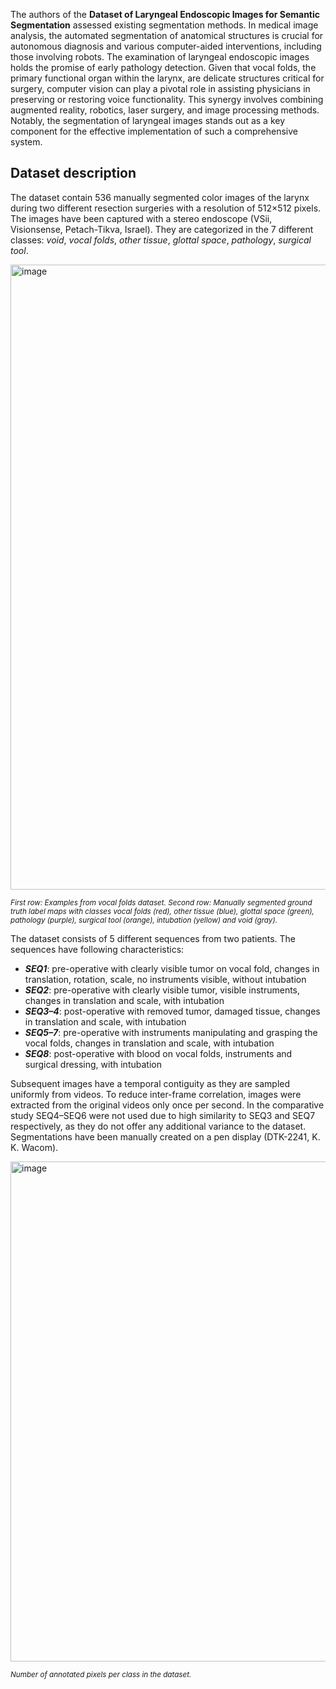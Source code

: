 The authors of the **Dataset of Laryngeal Endoscopic Images for Semantic Segmentation** assessed existing segmentation methods. In medical image analysis, the automated segmentation of anatomical structures is crucial for autonomous diagnosis and various computer-aided interventions, including those involving robots. The examination of laryngeal endoscopic images holds the promise of early pathology detection. Given that vocal folds, the primary functional organ within the larynx, are delicate structures critical for surgery, computer vision can play a pivotal role in assisting physicians in preserving or restoring voice functionality. This synergy involves combining augmented reality, robotics, laser surgery, and image processing methods. Notably, the segmentation of laryngeal images stands out as a key component for the effective implementation of such a comprehensive system.

## Dataset description

The dataset contain 536 manually segmented color images of the larynx during two different resection surgeries with a resolution of 512×512 pixels. The images have been captured with a stereo endoscope (VSii, Visionsense, Petach-Tikva, Israel). They are categorized in the 7 different classes: _void_, _vocal folds_, _other tissue_, _glottal space_, _pathology_, _surgical tool_. 

<img src="https://github.com/dataset-ninja/vocalfolds/assets/120389559/0a2946aa-2d85-4c66-8610-1cc3aeae374b" alt="image" width="1000">

<span style="font-size: smaller; font-style: italic;">First row: Examples from vocal folds dataset. Second row: Manually segmented ground truth label maps with classes vocal folds (red), other tissue (blue), glottal space (green), pathology (purple), surgical tool (orange), intubation (yellow) and void (gray).</span>

The dataset consists of 5 different sequences from two patients. The sequences have following characteristics:

* ***SEQ1***: pre-operative with clearly visible tumor on vocal fold, changes in translation, rotation, scale, no instruments visible, without intubation
* ***SEQ2***: pre-operative with clearly visible tumor, visible instruments, changes in translation and scale, with intubation
* ***SEQ3–4***: post-operative with removed tumor, damaged tissue, changes in translation and scale, with intubation
* ***SEQ5–7***: pre-operative with instruments manipulating and grasping the vocal folds, changes in translation and scale, with intubation
* ***SEQ8***: post-operative with blood on vocal folds, instruments and surgical dressing, with intubation

Subsequent images have a temporal contiguity as they are sampled uniformly from videos. To reduce inter-frame correlation, images were extracted from the original videos only once per second. In the comparative study SEQ4–SEQ6 were not used due to high similarity to SEQ3 and SEQ7 respectively, as they do not offer any additional variance to the dataset. Segmentations have been manually created on a pen display (DTK-2241, K. K. Wacom).

<img src="https://github.com/dataset-ninja/vocalfolds/assets/120389559/237e8a74-61f7-453c-a7b6-a64bb9c9610c" alt="image" width="800">

<span style="font-size: smaller; font-style: italic;">Number of annotated pixels per class in the dataset.</span>